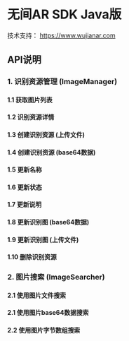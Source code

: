 # 无间AR SDK Java版

技术支持： https://www.wujianar.com

## API说明

### 1. 识别资源管理 (ImageManager)

#### 1.1 获取图片列表

#### 1.2 识别资源详情

#### 1.3 创建识别资源 (上传文件)

#### 1.4 创建识别资源 (base64数据)

#### 1.5 更新名称

#### 1.6 更新状态

#### 1.7 更新说明

#### 1.8 更新识别图 (base64数据)

#### 1.9 更新识别图 (上传文件)

#### 1.10 删除识别资源


### 2. 图片搜索 (ImageSearcher)

#### 2.1 使用图片文件搜索

#### 2.1 使用图片base64数据搜索

#### 2.2 使用图片字节数组搜索